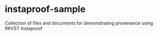 # instaproof-sample
Collection of files and documents for demonstrating provenance using RKVST Instaproof
